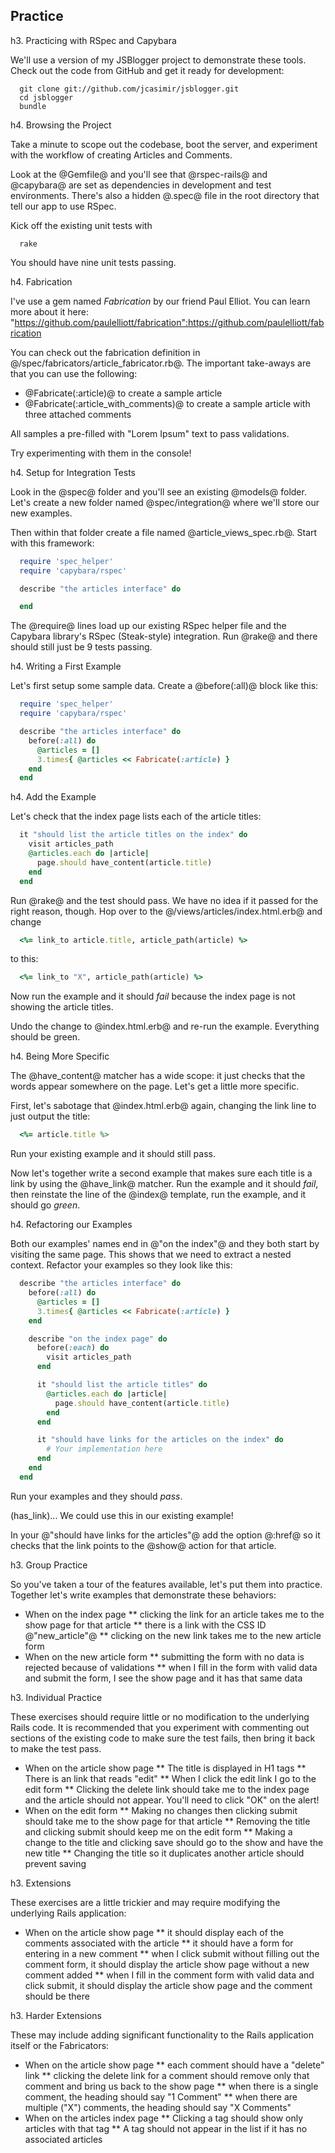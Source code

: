 ## Practice

h3. Practicing with RSpec and Capybara

We'll use a version of my JSBlogger project to demonstrate these tools. Check out the code from GitHub and get it ready for development:

```text
  git clone git://github.com/jcasimir/jsblogger.git  
  cd jsblogger
  bundle
```

h4. Browsing the Project

Take a minute to scope out the codebase, boot the server, and experiment with the workflow of creating Articles and Comments.

Look at the @Gemfile@ and you'll see that @rspec-rails@ and @capybara@ are set as dependencies in development and test environments. There's also a hidden @.spec@ file in the root directory that tell our app to use RSpec.

Kick off the existing unit tests with

```text
  rake
```

You should have nine unit tests passing.

h4. Fabrication

I've use a gem named *Fabrication* by our friend Paul Elliot. You can learn more about it here: "https://github.com/paulelliott/fabrication":https://github.com/paulelliott/fabrication

You can check out the fabrication definition in @/spec/fabricators/article_fabricator.rb@. The important take-aways are that you can use the following:

* @Fabricate(:article)@ to create a sample article
* @Fabricate(:article_with_comments)@ to create a sample article with three attached comments

All samples a pre-filled with "Lorem Ipsum" text to pass validations.

Try experimenting with them in the console!

h4. Setup for Integration Tests

Look in the @spec@ folder and you'll see an existing @models@ folder.  Let's create a new folder named @spec/integration@ where we'll store our new examples.  

Then within that folder create a file named @article_views_spec.rb@. Start with this framework:

```ruby
  require 'spec_helper'
  require 'capybara/rspec'

  describe "the articles interface" do

  end
```

The @require@ lines load up our existing RSpec helper file and the Capybara library's RSpec (Steak-style) integration. Run @rake@ and there should still just be 9 tests passing.

h4. Writing a First Example

Let's first setup some sample data.  Create a @before(:all)@ block like this:

```ruby
  require 'spec_helper'
  require 'capybara/rspec'

  describe "the articles interface" do
    before(:all) do
      @articles = []
      3.times{ @articles << Fabricate(:article) }
    end
  end
```

h4. Add the Example

Let's check that the index page lists each of the article titles:

```ruby
  it "should list the article titles on the index" do
    visit articles_path
    @articles.each do |article|
      page.should have_content(article.title)
    end
  end
```

Run @rake@ and the test should pass. We have no idea if it passed for the right reason, though. Hop over to the @/views/articles/index.html.erb@ and change

```ruby
  <%= link_to article.title, article_path(article) %>
```

to this:

```ruby
  <%= link_to "X", article_path(article) %>
```

Now run the example and it should *fail* because the index page is not showing the article titles.

Undo the change to @index.html.erb@ and re-run the example. Everything should be green.

h4. Being More Specific

The @have_content@ matcher has a wide scope: it just checks that the words appear somewhere on the page.  Let's get a little more specific.

First, let's sabotage that @index.html.erb@ again, changing the link line to just output the title:

```ruby
  <%= article.title %>
```

Run your existing example and it should still pass.  

Now let's together write a second example that makes sure each title is a link by using the @have_link@ matcher. Run the example and it should *fail*, then reinstate the line of the @index@ template, run the example, and it should go *green*.

h4. Refactoring our Examples

Both our examples' names end in @"on the index"@ and they both start by visiting the same page. This shows that we need to extract a nested context. Refactor your examples so they look like this:

```ruby
  describe "the articles interface" do
    before(:all) do
      @articles = []
      3.times{ @articles << Fabricate(:article) }
    end

    describe "on the index page" do
      before(:each) do
        visit articles_path
      end

      it "should list the article titles" do
        @articles.each do |article|
          page.should have_content(article.title)
        end
      end

      it "should have links for the articles on the index" do
        # Your implementation here
      end    
    end
  end
```

Run your examples and they should *pass*.



(has_link)...
We could use this in our existing example!

In your @"should have links for the articles"@ add the option @:href@ so it checks that the link points to the @show@ action for that article.



h3. Group Practice

So you've taken a tour of the features available, let's put them into practice. Together let's write examples that demonstrate these behaviors:

* When on the index page
** clicking the link for an article takes me to the show page for that article
** there is a link with the CSS ID @"new_article"@
** clicking on the new link takes me to the new article form
* When on the new article form
** submitting the form with no data is rejected because of validations
** when I fill in the form with valid data and submit the form, I see the show page and it has that same data

h3. Individual Practice

These exercises should require little or no modification to the underlying Rails code. It is recommended that you experiment with commenting out sections of the existing code to make sure the test fails, then bring it back to make the test pass.

* When on the article show page
** The title is displayed in H1 tags
** There is an link that reads "edit"
** When I click the edit link I go to the edit form
** Clicking the delete link should take me to the index page and the article should not appear. You'll need to click "OK" on the alert!
* When on the edit form
** Making no changes then clicking submit should take me to the show page for that article
** Removing the title and clicking submit should keep me on the edit form
** Making a change to the title and clicking save should go to the show and have the new title
** Changing the title so it duplicates another article should prevent saving

h3. Extensions

These exercises are a little trickier and may require modifying the underlying Rails application:

* When on the article show page
** it should display each of the comments associated with the article
** it should have a form for entering in a new comment
** when I click submit without filling out the comment form, it should display the article show page without a new comment added
** when I fill in the comment form with valid data and click submit, it should display the article show page and the comment should be there

h3. Harder Extensions

These may include adding significant functionality to the Rails application itself or the Fabricators:

* When on the article show page
** each comment should have a "delete" link
** clicking the delete link for a comment should remove only that comment and bring us back to the show page
** when there is a single comment, the heading should say "1 Comment"
** when there are multiple ("X") comments, the heading should say "X Comments"
* When on the articles index page
** Clicking a tag should show only articles with that tag
** A tag should not appear in the list if it has no associated articles